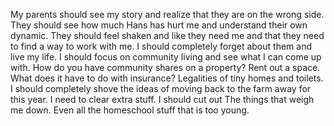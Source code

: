 My parents should see my story and realize that they are on the wrong side. 
They should see how much Hans has hurt me and understand their own dynamic. 
They should feel shaken and like they need me and that they need to find a way to work with me. 
I should completely forget about them and live my life. 
I should focus on community living and see what I can come up with. 
How do you have community shares on a property? Rent out a space. What does it have to do with insurance? Legalities of tiny homes and toilets. 
I should completely shove the ideas of moving back to the farm away for this year. 
I need to clear extra stuff. I should cut out
The things that weigh me down. Even all the homeschool stuff that is too young. 
